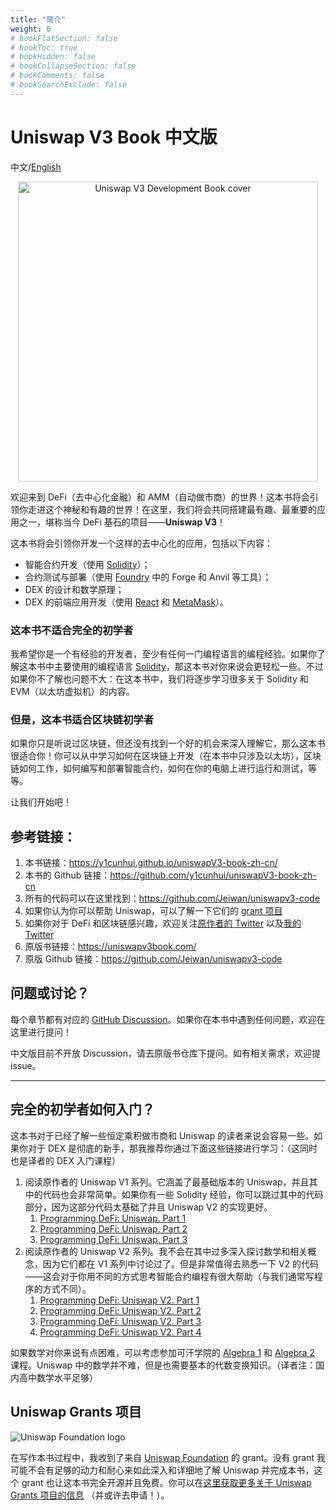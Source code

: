 ```yaml
---
title: "简介"
weight: 0
# bookFlatSection: false
# bookToc: true
# bookHidden: false
# bookCollapseSection: false
# bookComments: false
# bookSearchExclude: false
---
```


# Uniswap V3 Book 中文版

中文/[English](https://uniswapv3book.com/)

<p align="center">
<img src="/images/book.jpg" alt="Uniswap V3 Development Book cover" width="480"/>
</p>

欢迎来到 DeFi（去中心化金融）和 AMM（自动做市商）的世界！这本书将会引领你走进这个神秘和有趣的世界！在这里，我们将会共同搭建最有趣、最重要的应用之一，堪称当今 DeFi 基石的项目——**Uniswap V3**！

这本书将会引领你开发一个这样的去中心化的应用，包括以下内容：
- 智能合约开发（使用 [Solidity](https://docs.soliditylang.org/en/latest/index.html)）；
- 合约测试与部署（使用 [Foundry](https://github.com/foundry-rs/foundry) 中的 Forge 和 Anvil 等工具）；
- DEX 的设计和数学原理；
- DEX 的前端应用开发（使用 [React](https://reactjs.org/) 和 [MetaMask](https://metamask.io/)）。

### 这本书不适合完全的初学者

我希望你是一个有经验的开发者，至少有任何一门编程语言的编程经验。如果你了解这本书中主要使用的编程语言 [Solidity](https://docs.soliditylang.org/en/v0.8.17/introduction-to-smart-contracts.html)，那这本书对你来说会更轻松一些。不过如果你不了解也问题不大：在这本书中，我们将逐步学习很多关于 Solidity 和 EVM（以太坊虚拟机）的内容。

### 但是，这本书适合区块链初学者

如果你只是听说过区块链，但还没有找到一个好的机会来深入理解它，那么这本书很适合你！你可以从中学习如何在区块链上开发（在本书中只涉及以太坊），区块链如何工作，如何编写和部署智能合约，如何在你的电脑上进行运行和测试，等等。

让我们开始吧！

## 参考链接：

1. 本书链接：https://y1cunhui.github.io/uniswapV3-book-zh-cn/ 
2. 本书的 Github 链接：https://github.com/y1cunhui/uniswapV3-book-zh-cn  
3. 所有的代码可以在这里找到：https://github.com/Jeiwan/uniswapv3-code  
4. 如果你认为你可以帮助 Uniswap，可以了解一下它们的 [grant 项目](https://www.notion.so/unigrants/Welcome-to-UNI-Grants-6e3e84967a984a5fb127ae749649ddc9) 
5. 如果你对于 DeFi 和区块链感兴趣，欢迎关注[原作者的 Twitter](https://twitter.com/jeiwan7) 以及[我的 Twitter](https://twitter.com/yicunhui2)
6. 原版书链接：https://uniswapv3book.com/ 
7. 原版 Github 链接：https://github.com/Jeiwan/uniswapv3-code 


## 问题或讨论？

每个章节都有对应的 [GitHub Discussion](https://github.com/Jeiwan/uniswapv3-book/discussions)。如果你在本书中遇到任何问题，欢迎在这里进行提问！

中文版目前不开放 Discussion，请去原版书仓库下提问。如有相关需求，欢迎提 issue。

---

## 完全的初学者如何入门？

这本书对于已经了解一些恒定乘积做市商和 Uniswap 的读者来说会容易一些。如果你对于 DEX 是彻底的新手，那我推荐你通过下面这些链接进行学习：（这同时也是译者的 DEX 入门课程）
1. 阅读原作者的 Uniswap V1 系列。它涵盖了最基础版本的 Uniswap，并且其中的代码也会非常简单。如果你有一些 Solidity 经验，你可以跳过其中的代码部分，因为这部分代码太基础了并且 Uniswap V2 的实现更好。
    1. [Programming DeFi: Uniswap. Part 1](https://jeiwan.net/posts/programming-defi-uniswap-1/)
    2. [Programming DeFi: Uniswap. Part 2](https://jeiwan.net/posts/programming-defi-uniswap-2/)
    3. [Programming DeFi: Uniswap. Part 3](https://jeiwan.net/posts/programming-defi-uniswap-3/)
2. 阅读原作者的 Uniswap V2 系列。我不会在其中过多深入探讨数学和相关概念，因为它们都在 V1 系列中讨论过了。但是非常值得去熟悉一下 V2 的代码——这会对于你用不同的方式思考智能合约编程有很大帮助（与我们通常写程序的方式不同）。
    1. [Programming DeFi: Uniswap V2. Part 1](https://jeiwan.net/posts/programming-defi-uniswapv2-1/)
    2. [Programming DeFi: Uniswap V2. Part 2](https://jeiwan.net/posts/programming-defi-uniswapv2-2/)
    3. [Programming DeFi: Uniswap V2. Part 3](https://jeiwan.net/posts/programming-defi-uniswapv2-3/)
    4. [Programming DeFi: Uniswap V2. Part 4](https://jeiwan.net/posts/programming-defi-uniswapv2-4/)

如果数学对你来说有点困难，可以考虑参加可汗学院的 [Algebra 1](https://www.khanacademy.org/math/algebra) 和 [Algebra 2](https://www.khanacademy.org/math/algebra2) 课程。Uniswap 中的数学并不难，但是也需要基本的代数变换知识。（译者注：国内高中数学水平足够）

## Uniswap Grants 项目

![Uniswap Foundation logo](/images/uf_logo.png)

在写作本书过程中，我收到了来自 [Uniswap Foundation](https://uniswapfoundation.mirror.xyz/) 的 grant。没有 grant 我可能不会有足够的动力和耐心来如此深入和详细地了解 Uniswap 并完成本书，这个 grant 也让这本书完全开源并且免费。你可以在[这里获取更多关于 Uniswap Grants 项目的信息](https://www.unigrants.org/) （并或许去申请！）。



